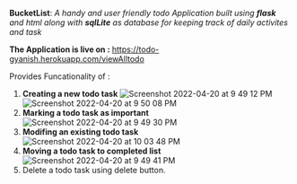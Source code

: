 **BucketList**: _A handy and user friendly todo Application built using **flask** and html along with **sqlLite** as database for keeping track of daily activites and task_

**The Application is live on :** https://todo-gyanish.herokuapp.com/viewAlltodo

Provides Funcationality of : 
  1) **Creating a new todo task**
  ![Screenshot 2022-04-20 at 9 49 12 PM](https://user-images.githubusercontent.com/46041733/164279281-1243c194-e474-4639-aae1-f031da871196.png)
  ![Screenshot 2022-04-20 at 9 50 08 PM](https://user-images.githubusercontent.com/46041733/164279330-f527ac11-cd1c-431e-adf6-4acdf6c40dc7.png)
  2) **Marking a todo task as important**
  ![Screenshot 2022-04-20 at 9 49 30 PM](https://user-images.githubusercontent.com/46041733/164279299-9d2e848e-5ce0-46c2-9305-10f3487c0fad.png)
  3) **Modifing an existing todo task**
  ![Screenshot 2022-04-20 at 10 03 48 PM](https://user-images.githubusercontent.com/46041733/164279534-666ab1cc-899c-4c4b-84b7-b22120a51b62.png)
  4) **Moving a todo task to completed list**
  ![Screenshot 2022-04-20 at 9 49 41 PM](https://user-images.githubusercontent.com/46041733/164279304-e0dee3ef-81e2-4e8f-94e0-f70c7143360b.png)
  5) Delete a todo task using delete button.
